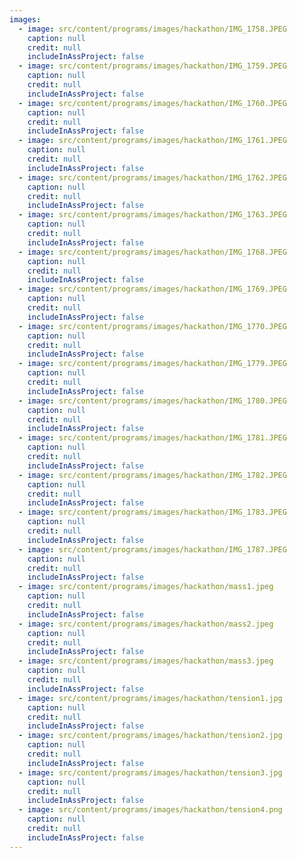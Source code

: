 ```yaml
---
images:
  - image: src/content/programs/images/hackathon/IMG_1758.JPEG
    caption: null
    credit: null
    includeInAssProject: false
  - image: src/content/programs/images/hackathon/IMG_1759.JPEG
    caption: null
    credit: null
    includeInAssProject: false
  - image: src/content/programs/images/hackathon/IMG_1760.JPEG
    caption: null
    credit: null
    includeInAssProject: false
  - image: src/content/programs/images/hackathon/IMG_1761.JPEG
    caption: null
    credit: null
    includeInAssProject: false
  - image: src/content/programs/images/hackathon/IMG_1762.JPEG
    caption: null
    credit: null
    includeInAssProject: false
  - image: src/content/programs/images/hackathon/IMG_1763.JPEG
    caption: null
    credit: null
    includeInAssProject: false
  - image: src/content/programs/images/hackathon/IMG_1768.JPEG
    caption: null
    credit: null
    includeInAssProject: false
  - image: src/content/programs/images/hackathon/IMG_1769.JPEG
    caption: null
    credit: null
    includeInAssProject: false
  - image: src/content/programs/images/hackathon/IMG_1770.JPEG
    caption: null
    credit: null
    includeInAssProject: false
  - image: src/content/programs/images/hackathon/IMG_1779.JPEG
    caption: null
    credit: null
    includeInAssProject: false
  - image: src/content/programs/images/hackathon/IMG_1780.JPEG
    caption: null
    credit: null
    includeInAssProject: false
  - image: src/content/programs/images/hackathon/IMG_1781.JPEG
    caption: null
    credit: null
    includeInAssProject: false
  - image: src/content/programs/images/hackathon/IMG_1782.JPEG
    caption: null
    credit: null
    includeInAssProject: false
  - image: src/content/programs/images/hackathon/IMG_1783.JPEG
    caption: null
    credit: null
    includeInAssProject: false
  - image: src/content/programs/images/hackathon/IMG_1787.JPEG
    caption: null
    credit: null
    includeInAssProject: false
  - image: src/content/programs/images/hackathon/mass1.jpeg
    caption: null
    credit: null
    includeInAssProject: false
  - image: src/content/programs/images/hackathon/mass2.jpeg
    caption: null
    credit: null
    includeInAssProject: false
  - image: src/content/programs/images/hackathon/mass3.jpeg
    caption: null
    credit: null
    includeInAssProject: false
  - image: src/content/programs/images/hackathon/tension1.jpg
    caption: null
    credit: null
    includeInAssProject: false
  - image: src/content/programs/images/hackathon/tension2.jpg
    caption: null
    credit: null
    includeInAssProject: false
  - image: src/content/programs/images/hackathon/tension3.jpg
    caption: null
    credit: null
    includeInAssProject: false
  - image: src/content/programs/images/hackathon/tension4.png
    caption: null
    credit: null
    includeInAssProject: false
---
```

